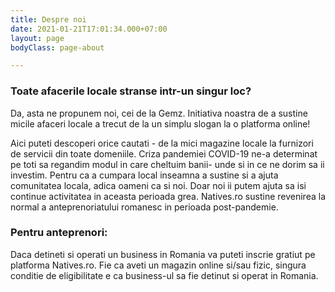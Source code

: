 ```yaml
---
title: Despre noi
date: 2021-01-21T17:01:34.000+07:00
layout: page
bodyClass: page-about

---
```

### Toate afacerile locale stranse intr-un singur loc? 
Da, asta ne propunem noi, cei de la Gemz.
Initiativa noastra de a sustine micile afaceri locale a trecut de la un simplu slogan la o platforma online!

Aici puteti descoperi orice cautati - de la mici magazine locale la furnizori de servicii din toate domeniile.
Criza pandemiei COVID-19 ne-a determinat pe toti sa regandim modul in care cheltuim banii- unde si in ce ne dorim sa ii investim. Pentru ca a cumpara local inseamna a sustine si a ajuta comunitatea locala, adica oameni ca si noi. Doar noi ii putem ajuta sa isi continue activitatea in aceasta perioada grea.
Natives.ro sustine revenirea la normal a anteprenoriatului romanesc in perioada post-pandemie.

### Pentru anteprenori:
Daca detineti si operati un business in Romania va puteti inscrie gratiut pe platforma Natives.ro. Fie ca aveti un magazin online si/sau fizic, singura conditie de eligibilitate e ca business-ul sa fie detinut si operat in Romania.